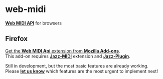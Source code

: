 # web-midi
[**Web MIDI API**](http://webaudio.github.io/web-midi-api/)
for browsers

## Firefox

[Get the **Web MIDI Api** extension from **Mozilla Add-ons**](https://addons.mozilla.org/en-US/firefox/addon/web-midi-api/).  
This add-on requires
[**Jazz-MIDI**](https://addons.mozilla.org/en-US/firefox/addon/jazz-midi/) extension and
[**Jazz-Plugin**](https://jazz-soft.net).

Still in development, but the most basic features are already working.  
Please [**let us know**](https://jazz-soft.org) which features are the most urgent to implement next!
